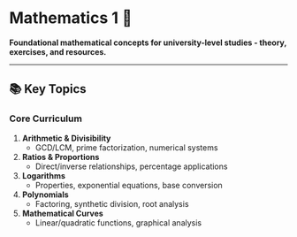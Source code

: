 # Mathematics 1 🧮  
**Foundational mathematical concepts for university-level studies - theory, exercises, and resources.**

---

## 📚 Key Topics  
### Core Curriculum  
1. **Arithmetic & Divisibility**  
   - GCD/LCM, prime factorization, numerical systems  
2. **Ratios & Proportions**  
   - Direct/inverse relationships, percentage applications  
3. **Logarithms**  
   - Properties, exponential equations, base conversion  
4. **Polynomials**  
   - Factoring, synthetic division, root analysis  
5. **Mathematical Curves**  
   - Linear/quadratic functions, graphical analysis  
